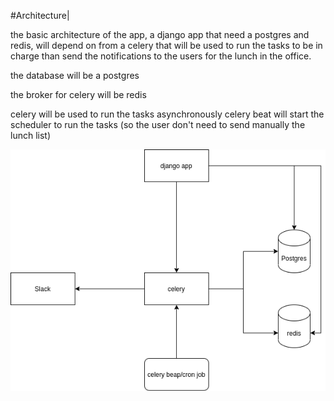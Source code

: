 #Architecture|

the basic architecture of the app, a django app that need a postgres and redis,
will depend on from a celery that will be used to run the tasks to be in charge than 
send the notifications to the users for the lunch in the office.

the database will be a postgres

the broker for celery will be redis

celery will be used to run the tasks asynchronously
celery beat will start the scheduler to run the tasks (so the user don't need to send manually the lunch list)

![representation](arch.png)

